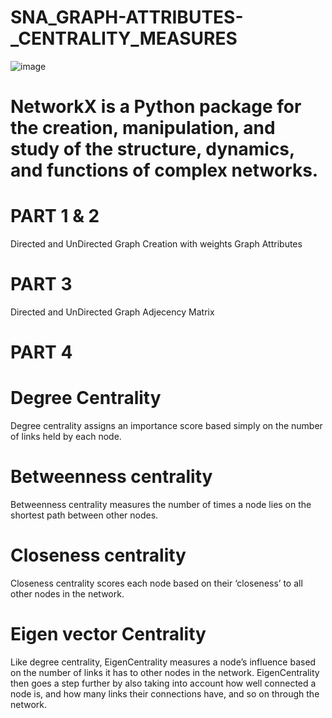 # SNA_GRAPH-ATTRIBUTES-_CENTRALITY_MEASURES

![image](https://user-images.githubusercontent.com/63502709/226514930-60feb6d8-9378-4691-ae9c-a9c16f7723a0.png)

# NetworkX is a Python package for the creation, manipulation, and study of the structure, dynamics, and functions of complex networks.


# PART 1 & 2
Directed and UnDirected Graph Creation with weights
Graph Attributes

# PART 3
Directed and UnDirected Graph Adjecency Matrix

# PART 4

# Degree Centrality
Degree centrality assigns an importance score based simply on the number of links held by each node.

# Betweenness centrality
Betweenness centrality measures the number of times a node lies on the shortest path between other nodes.

# Closeness centrality
Closeness centrality scores each node based on their ‘closeness’ to all other nodes in the network.

# Eigen vector Centrality
Like degree centrality, EigenCentrality measures a node’s influence based on the number of links it has to other nodes in the network. EigenCentrality then goes a step further by also taking into account how well connected a node is, and how many links their connections have, and so on through the network.
